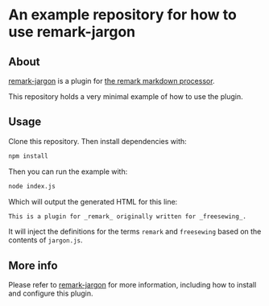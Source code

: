 # An example repository for how to use remark-jargon

## About

[remark-jargon](https://github.com/freesewing/freesewing/tree/develop/packages/remark-jargon) is
a plugin for [the remark markdown processor](https://remark.js.org/).

This repository holds a very minimal example of how to use the plugin.

## Usage

Clone this repository. Then install dependencies with:

```bash
npm install
```

Then you can run the example with:

```bash
node index.js
```

Which will output the generated HTML for this line:

```md
This is a plugin for _remark_ originally written for _freesewing_.
```

It will inject the definitions for the terms `remark` and `freesewing` based on the contents of `jargon.js`.

## More info

Please refer to [remark-jargon](https://github.com/freesewing/freesewing/tree/develop/packages/remark-jargon) for
more information, including how to install and configure this plugin.

